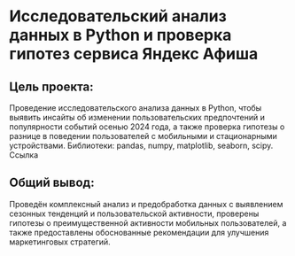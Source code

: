 # Исследовательский анализ данных в Python и проверка гипотез сервиса Яндекс Афиша

## Цель проекта: 
Проведение исследовательского анализа данных в Python, чтобы выявить инсайты об изменении пользовательских предпочтений и популярности событий осенью 2024 года, а также проверка гипотезы о разнице в поведении пользователей с мобильными и стационарными устройствами. Библиотеки: pandas, numpy, matplotlib, seaborn, scipy. Ссылка

## Общий вывод: 

Проведён комплексный анализ и предобработка данных с выявлением сезонных тенденций и пользовательской активности, проверены гипотезы о преимущественной активности мобильных пользователей, а также предоставлены обоснованные рекомендации для улучшения маркетинговых стратегий.



